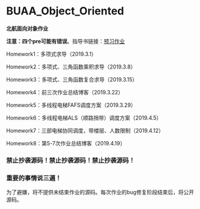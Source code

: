 # BUAA_Object_Oriented
**北航面向对象作业**

**注意：四个pre可能有错误**。指导书链接：[预习作业](https://github.com/OO-guide-2019/homework-pre)

Homework1：多项式求导（2019.3.1）

Homework2：多项式、三角函数乘积求导（2019.3.8）

Homework3：多项式、三角函数复合求导（2019.3.15）

Homework4：前三次作业总结博客（2019.3.22）

Homework5：多线程电梯FAFS调度方案（2019.3.29）

Homework6：多线程电梯ALS（顺路捎带）调度方案（2019.4.5）

Homework7：三部电梯协同调度，带楼层、人数限制（2019.4.12）

Homework8：第5-7次作业总结博客（2019.4.19）

### 禁止抄袭源码！禁止抄袭源码！禁止抄袭源码！

### 重要的事情说三遍！

为了避嫌，将不提供未结束作业的源码。每次作业的bug修复阶段结束后，将公开源码。
